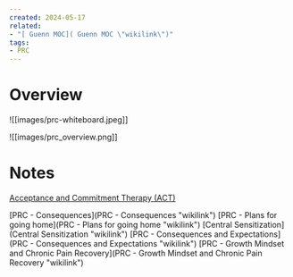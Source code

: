 ```yaml
---
created: 2024-05-17
related:
- "[ Guenn MOC]( Guenn MOC \"wikilink\")"
tags:
- PRC
---
```


# Overview

![[images/prc-whiteboard.jpeg]]

![[images/prc_overview.png]]

# Notes

[Acceptance and Commitment Therapy (ACT)](Acceptance%20and%20Commitment%20Therapy%20(ACT).md)

[PRC - Consequences](PRC - Consequences "wikilink")
[PRC - Plans for going home](PRC - Plans for going home "wikilink")
[Central Sensitization](Central Sensitization "wikilink")
[PRC - Consequences and Expectations](PRC - Consequences and Expectations "wikilink")
[PRC - Growth Mindset and Chronic Pain Recovery](PRC - Growth Mindset and Chronic Pain Recovery "wikilink")
